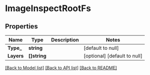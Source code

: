 # ImageInspectRootFs

## Properties
Name | Type | Description | Notes
------------ | ------------- | ------------- | -------------
**Type_** | **string** |  | [default to null]
**Layers** | **[]string** |  | [optional] [default to null]

[[Back to Model list]](../README.md#documentation-for-models) [[Back to API list]](../README.md#documentation-for-api-endpoints) [[Back to README]](../README.md)



